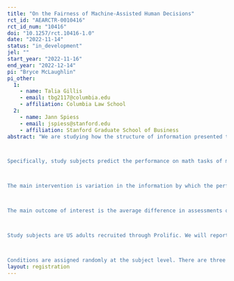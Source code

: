 ```yaml
---
title: "On the Fairness of Machine-Assisted Human Decisions"
rct_id: "AEARCTR-0010416"
rct_id_num: "10416"
doi: "10.1257/rct.10416-1.0"
date: "2022-11-14"
status: "in_development"
jel: ""
start_year: "2022-11-16"
end_year: "2022-12-14"
pi: "Bryce McLaughlin"
pi_other:
  1:
    - name: Talia Gillis
    - email: tbg2117@columbia.edu
    - affiliation: Columbia Law School
  2:
    - name: Jann Spiess
    - email: jspiess@stanford.edu
    - affiliation: Stanford Graduate School of Business
abstract: "We are studying how the structure of information presented to human decision-makers affects their performance and bias in a prediction task.

Specifically, study subjects predict the performance on math tasks of multiple test-takers from a previous experiment. For each test-taker, the study subjects see (i) test-taker characteristics (age, gender, education) as well as (ii) assistance in the form of an average of the performance of other test-takers with similar characteristics.

The main intervention is variation in the information by which the performance of previous test-takers is averaged. In the treatment conditions, averages are formed separately by gender. In the control conditions, averages are taken jointly across genders.

The main outcome of interest is the average difference in assessments of women relative to men. We hypothesize that supplying averages that vary by gender increase the predictions of women’s performance relative to predictions of men’s performance.

Study subjects are US adults recruited through Prolific. We will report summary statistics of age, gender, and education characteristics with our data analysis.

Conditions are assigned randomly at the subject level. There are three treatment conditions and three corresponding control conditions. The total target sample size is 1250."
layout: registration
---
```



